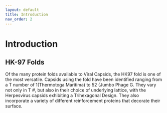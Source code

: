 ```yaml
---
layout: default
title: Introduction
nav_order: 2
---
```


# Introduction

## HK-97 Folds

Of the many protein folds available to Viral Capsids, the HK97 fold is one of the most versatile. Capsids using the 
fold have been identified ranging from a T number of 1(Thermotoga Maritima) to 52 (Jumbo Phage G. They vary not only in
T #, but also in their choice of underlying lattice, with the Herpesvirus capsids exhibiting a Trihexagonal Design. 
They also incorporate a variety of different reinforcement proteins that decorate their surface.

